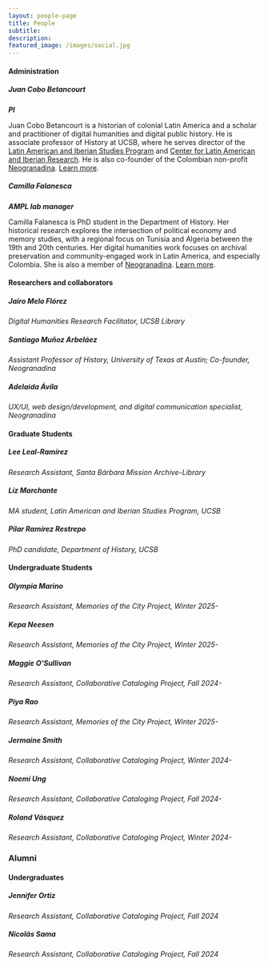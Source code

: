 ```yaml
---
layout: people-page
title: People
subtitle:
description: 
featured_image: /images/social.jpg
---
```


#### Administration
##### Juan Cobo Betancourt
***PI***

Juan Cobo Betancourt is a historian of colonial Latin America and a scholar and practitioner of digital humanities and digital public history. He is associate professor of History at UCSB, where he serves director of the [Latin American and Iberian Studies Program](https://lais.ucsb.edu) and [Center for Latin American and Iberian Research](https://clair.ucsb.edu). He is also co-founder of the Colombian non-profit [Neogranadina](https://neogranadina.org). [Learn more](https://www.history.ucsb.edu/faculty/juan-cobo/).

##### Camilla Falanesca
***AMPL lab manager***

Camilla Falanesca is PhD student in the Department of History. Her historical research explores the intersection of political economy and memory studies, with a regional focus on Tunisia and Algeria between the 19th and 20th centuries. Her digital humanities work focuses on archival preservation and community-engaged work in Latin America, and especially Colombia. She is also a member of [Neogranadina](https://neogranadina.org/en). [Learn more](https://www.history.ucsb.edu/graduate-student/camillafalanesca/).

#### Researchers and collaborators
##### Jairo Melo Flórez
*Digital Humanities Research Facilitator, UCSB Library*

##### Santiago Muñoz Arbeláez
*Assistant Professor of History, University of Texas at Austin; Co-founder, Neogranadina*

##### Adelaida Ávila
*UX/UI, web design/development, and digital communication specialist, Neogranadina*

#### Graduate Students
##### Lee Leal-Ramírez
*Research Assistant, Santa Bárbara Mission Archive-Library*

##### Liz Marchante
*MA student, Latin American and Iberian Studies Program, UCSB*

##### Pilar Ramírez Restrepo
*PhD candidate, Department of History, UCSB*

#### Undergraduate Students

##### Olympia Marino
*Research Assistant, Memories of the City Project, Winter 2025-*

##### Kepa Neesen
*Research Assistant, Memories of the City Project, Winter 2025-*

##### Maggie O'Sullivan
*Research Assistant, Collaborative Cataloging Project, Fall 2024-*

##### Piya Rao
*Research Assistant, Memories of the City Project, Winter 2025-*

##### Jermaine Smith
*Research Assistant, Collaborative Cataloging Project, Winter 2024-*

##### Noemi Ung
*Research Assistant, Collaborative Cataloging Project, Fall 2024-*

##### Roland Vásquez
*Research Assistant, Collaborative Cataloging Project, Winter 2024-*


### Alumni
#### Undergraduates

##### Jennifer Ortiz
*Research Assistant, Collaborative Cataloging Project, Fall 2024*

##### Nicolás Sama
*Research Assistant, Collaborative Cataloging Project, Fall 2024*